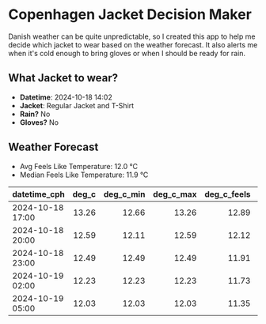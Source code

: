 
# Copenhagen Jacket Decision Maker

Danish weather can be quite unpredictable, so I created this app to help me decide which jacket to wear based on the weather forecast. 
It also alerts me when it's cold enough to bring gloves or when I should be ready for rain.

## What Jacket to wear?

- **Datetime**: 2024-10-18 14:02
- **Jacket**: Regular Jacket and T-Shirt
- **Rain?** No
- **Gloves?** No

## Weather Forecast
- Avg Feels Like Temperature: 12.0 °C
- Median Feels Like Temperature: 11.9 °C

| datetime_cph     |   deg_c |   deg_c_min |   deg_c_max |   deg_c_feels | weather   | wind   | rain   |
|:-----------------|--------:|------------:|------------:|--------------:|:----------|:-------|:-------|
| 2024-10-18 17:00 |   13.26 |       12.66 |       13.26 |         12.89 | Clouds    | Low    | None   |
| 2024-10-18 20:00 |   12.59 |       12.11 |       12.59 |         12.12 | Clouds    | Low    | None   |
| 2024-10-18 23:00 |   12.49 |       12.49 |       12.49 |         11.91 | Clouds    | Low    | None   |
| 2024-10-19 02:00 |   12.23 |       12.23 |       12.23 |         11.73 | Clouds    | Low    | None   |
| 2024-10-19 05:00 |   12.03 |       12.03 |       12.03 |         11.35 | Clouds    | Medium | None   |
        